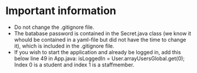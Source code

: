 # Important information
* Do not change the .gitignore file.
* The batabase password is contained in the Secret.java class (we know it whould be contained in a yaml-file but did not have the time to change it), which is included in the .gitignore file.
* If you wish to start the application and already be logged in, add this below line 49 in App.java: isLoggedIn = User.arrayUsersGlobal.get(0);
Index 0 is a student and index 1 is a staffmember.
